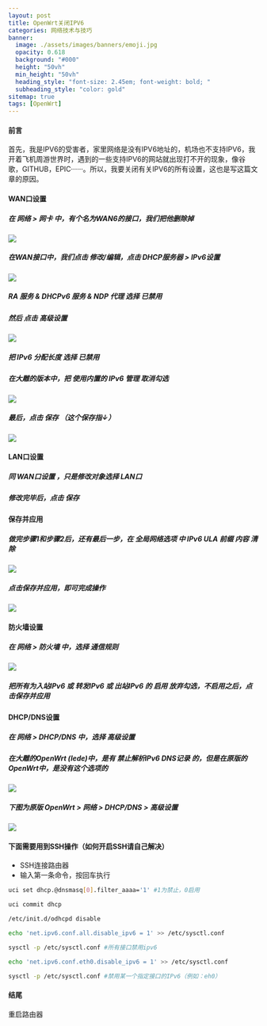 ```yaml
---
layout: post
title: OpenWrt关闭IPV6
categories: 网络技术与技巧
banner:
  image: ./assets/images/banners/emoji.jpg
  opacity: 0.618
  background: "#000"
  height: "50vh"
  min_height: "50vh"
  heading_style: "font-size: 2.45em; font-weight: bold; "
  subheading_style: "color: gold"
sitemap: true
tags: [OpenWrt]
---
```

#### 前言
首先，我是IPV6的受害者，家里网络是没有IPV6地址的，机场也不支持IPV6，我开着飞机周游世界时，遇到的一些支持IPV6的网站就出现打不开的现象，像谷歌，GITHUB，EPIC······。所以，我要关闭有关IPV6的所有设置，这也是写这篇文章的原因。

#### WAN口设置

##### 在 **网络** > **网卡** 中，有个名为**WAN6**的接口，我们把他删除掉
![](/assets/images/openwrt/v6-1.nuexini)
##### 在**WAN接口**中，我们点击 **修改/编辑**，点击 **DHCP服务器 > IPv6设置**
![](/assets/images/openwrt/v6-2.nuexini)
##### RA 服务 & DHCPv6 服务 & NDP 代理 选择 **已禁用**
##### 然后 点击 **高级设置**
![](/assets/images/openwrt/v6-3.nuexini)
##### 把 **IPv6 分配长度** 选择 **已禁用**
##### 在**大雕**的版本中，把 **使用内置的 IPv6 管理** 取消勾选
![](/assets/images/openwrt/v6-4.nuexini)
##### 最后，点击 **保存** （这个保存指↓）
![](/assets/images/openwrt/v6-5.nuexini)

#### LAN口设置
##### 同 **WAN口设置** ，只是修改对象选择 **LAN口**
##### 修改完毕后，点击 **保存**

#### 保存并应用
##### 做完步骤1和步骤2后，还有最后一步，在 全局网络选项 中 IPv6 ULA 前缀 内容 清除
![](/assets/images/openwrt/v6-7.nuexini)
##### 点击保存并应用，即可完成操作
![](/assets/images/openwrt/v6-8.webp)

#### 防火墙设置
##### 在 **网络 > 防火墙** 中，选择 **通信规则**

![](/assets/images/openwrt/v6-9.nuexini)
##### 把所有为**入站IPv6** 或 **转发IPv6** 或 **出站IPv6** 的 **启用** 放弃勾选，不启用之后，点击**保存并应用**

#### DHCP/DNS设置
##### 在 **网络 > DHCP/DNS** 中，选择 **高级设置**
##### 在大雕的OpenWrt (lede)中，是有 **禁止解析IPv6 DNS记录** 的，但是在原版的OpenWrt中，是没有这个选项的
![](/assets/images/openwrt/v6-11.webp)
##### 下图为原版 **OpenWrt > 网络 > DHCP/DNS > 高级设置**
![](/assets/images/openwrt/v6-12.nuexini)

#### 下面需要用到SSH操作（如何开启SSH请自己解决）
- SSH连接路由器
- 输入第一条命令，按回车执行
```bash
uci set dhcp.@dnsmasq[0].filter_aaaa='1' #1为禁止，0启用

uci commit dhcp

/etc/init.d/odhcpd disable

echo 'net.ipv6.conf.all.disable_ipv6 = 1' >> /etc/sysctl.conf

sysctl -p /etc/sysctl.conf #所有接口禁用ipv6

echo 'net.ipv6.conf.eth0.disable_ipv6 = 1' >> /etc/sysctl.conf

sysctl -p /etc/sysctl.conf #禁用某一个指定接口的IPv6（例如：eh0）
```
#### 结尾
重启路由器